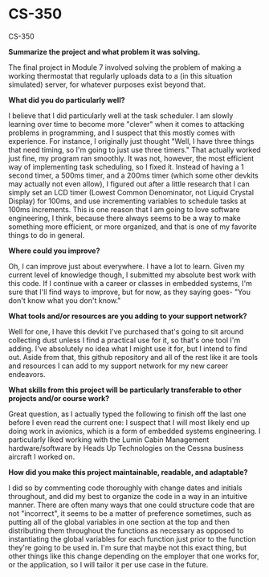 # CS-350
CS-350

**Summarize the project and what problem it was solving.**

The final project in Module 7 involved solving the problem of making a working thermostat that regularly uploads data to a (in this situation simulated) server, for whatever purposes exist beyond that.

**What did you do particularly well?**

I believe that I did particularly well at the task scheduler.  I am slowly learning over time to become more "clever" when it comes to attacking problems in programming, and I suspect that this mostly comes with experience.  For instance, I originally just thought "Well, I have three things that need timing, so I'm going to just use three timers."  That actually worked just fine, my program ran smoothly.  It was not, however, the most efficient way of implementing task scheduling, so I fixed it.  Instead of having a 1 second timer, a 500ms timer, and a 200ms timer (which some other devkits may actually not even allow), I figured out after a little research that I can simply set an LCD timer (Lowest Common Denominator, not Liquid Crystal Display) for 100ms, and use incrementing variables to schedule tasks at 100ms increments.  This is one reason that I am going to love software engineering, I think, because there always seems to be a way to make something more efficient, or more organized, and that is one of my favorite things to do in general.

**Where could you improve?**

Oh, I can improve just about everywhere.  I have a lot to learn.  Given my current level of knowledge though, I submitted my absolute best work with this code.  If I continue with a career or classes in embedded systems, I'm sure that I'll find ways to improve, but for now, as they saying goes- "You don't know what you don't know."

**What tools and/or resources are you adding to your support network?**

Well for one, I have this devkit I've purchased that's going to sit around collecting dust unless I  find a practical use for it, so that's one tool I'm adding.  I've absolutely no idea what I might use it for, but I intend to find out.  Aside from that, this github repository and all of the rest like it are tools and resources I can add to my support network for my new career endeavors.

**What skills from this project will be particularly transferable to other projects and/or course work?**

Great question, as I actually typed the following to finish off the last one before I even read the current one: I suspect that I will most likely end up doing work in avionics, which is a form of embedded systems engineering.  I particularly liked working with the Lumin Cabin Management hardware/software by Heads Up Technologies on the Cessna business aircraft I worked on.

**How did you make this project maintainable, readable, and adaptable?**

I did so by commenting code thoroughly with change dates and initials throughout, and did my best to organize the code in a way in an intuitive manner.  There are often many ways that one could structure code that are not "incorrect", it seems to be a matter of preference sometimes, such as putting all of the global variables in one section at the top and then distributing them throughout the functions as necessary as opposed to instantiating the global variables for each function just prior to the function they're going to be used in.  I'm sure that maybe not this exact thing, but other things like this change depending on the employer that one works for, or the application, so I will tailor it per use case in the future.
